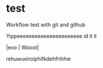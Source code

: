 # test
Workflow test with git and github


Yippeeeeeeeeeeeeeeeeeeeeee id it it

 |eoo | Wooot|

 rehuwueiroiphifkdehfrihhie

